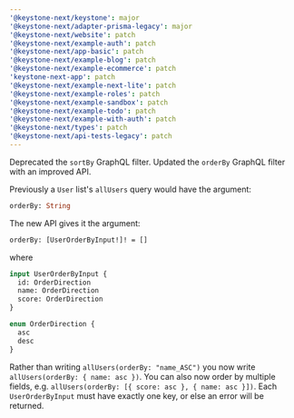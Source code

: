 ```yaml
---
'@keystone-next/keystone': major
'@keystone-next/adapter-prisma-legacy': major
'@keystone-next/website': patch
'@keystone-next/example-auth': patch
'@keystone-next/app-basic': patch
'@keystone-next/example-blog': patch
'@keystone-next/example-ecommerce': patch
'keystone-next-app': patch
'@keystone-next/example-next-lite': patch
'@keystone-next/example-roles': patch
'@keystone-next/example-sandbox': patch
'@keystone-next/example-todo': patch
'@keystone-next/example-with-auth': patch
'@keystone-next/types': patch
'@keystone-next/api-tests-legacy': patch
---
```


Deprecated the `sortBy` GraphQL filter. Updated the `orderBy` GraphQL filter with an improved API.

Previously a `User` list's `allUsers` query would have the argument:

```graphql
orderBy: String
```

The new API gives it the argument:

```graphql
orderBy: [UserOrderByInput!]! = []
```

where

```graphql
input UserOrderByInput {
  id: OrderDirection
  name: OrderDirection
  score: OrderDirection
}

enum OrderDirection {
  asc
  desc
}
```

Rather than writing `allUsers(orderBy: "name_ASC")` you now write `allUsers(orderBy: { name: asc })`. You can also now order by multiple fields, e.g. `allUsers(orderBy: [{ score: asc }, { name: asc }])`. Each `UserOrderByInput` must have exactly one key, or else an error will be returned.
